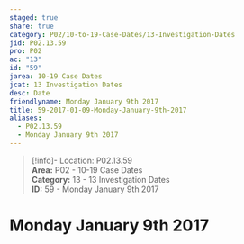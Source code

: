```yaml
---  
staged: true  
share: true  
category: P02/10-to-19-Case-Dates/13-Investigation-Dates  
jid: P02.13.59  
pro: P02  
ac: "13"  
id: "59"  
jarea: 10-19 Case Dates  
jcat: 13 Investigation Dates  
desc: Date  
friendlyname: Monday January 9th 2017  
title: 59-2017-01-09-Monday-January-9th-2017  
aliases:  
  - P02.13.59  
  - Monday January 9th 2017  
---  
```

  
>[!info]- Location: P02.13.59  
>**Area:** P02 - 10-19 Case Dates  
>**Category:** 13 - 13 Investigation Dates  
>**ID:** 59 - Monday January 9th 2017  
  
# Monday January 9th 2017  
